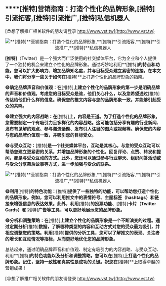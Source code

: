 ## ****[推特]**营销指南：打造个性化的品牌形象,**[推特]**引流拓客,**[推特]**引流推广,**[推特]**私信机器人**

[😍想了解推广相关软件的朋友请登录 http://www.vst.tw](http://www.vst.tw)

 <center><img src="https://vst.tw/MP4/tuiguang/png/2.png" alt="**[推特]**营销指南：打造个性化的品牌形象,**[推特]**引流拓客,**[推特]**引流推广,**[推特]**私信机器人"></center>

**[推特]**（Twitter）是一个强大而广泛使用的社交媒体平台，它为企业和个人提供了一个独特的机会来建立个性化的品牌形象。通过巧妙地利用**[推特]**的特点和功能，您可以扩大影响力、增加品牌知名度，并与目标受众建立紧密的连接。在本文中，我们将分享一些关于如何在**[推特]**上打造个性化的品牌形象的指南。

**😄确定品牌声音和价值观：在**[推特]**上建立个性化的品牌形象的第一步是明确品牌的声音和价值观。考虑您的目标受众是谁，他们关心什么，以及您希望通过**[推特]**传达给他们什么样的信息。确保您的推文内容与您的品牌形象一致，并能够引起受众的共鸣。**

**😄建立强大的内容战略：在**[推特]**上，内容是王道。为了打造个性化的品牌形象，您需要制定一个有吸引力且多样化的内容战略。这可能包括分享有趣的行业新闻、发布有见解的观点、参与潮流话题、发布引人注目的图片或视频等。确保您的内容与您的品牌价值观一致，并吸引您的目标受众。**

**😄与受众互动：**[推特]**是一个社交媒体平台，互动是其核心。与您的受众互动可以帮助您建立更紧密的关系，并增加品牌形象的个性化。回复评论、点赞、转发和提问，都是与受众互动的方式。此外，您还可以通过参与行业聊天、组织问答活动或与受众分享幕后故事等方式，进一步加强与受众的联系。**

 <center><img src="https://vst.tw/MP4/tuiguang/png/0.png" alt="**[推特]**营销指南：打造个性化的品牌形象,**[推特]**引流拓客,**[推特]**引流推广,**[推特]**私信机器人"></center>

**😄利用**[推特]**的特色功能：**[推特]**提供了一些独特的功能，可以帮助您打造个性化的品牌形象。例如，您可以利用推文中的表情符号、主题标签（hashtags）和链接来增强信息的表达效果。此外，利用**[推特]**的投票功能、**[推特]**卡片（Twitter Cards）和**[推特]**广告等工具，可以更好地展示您的品牌形象。**

**😄分析和调整策略：在**[推特]**上建立个性化的品牌形象是一个不断演变的过程。通过定期分析**[推特]**数据，了解哪种类型的内容和互动方式对您的受众最为吸引，并相应调整您的策略。利用**[推特]**提供的分析工具，您可以了解推文的表现、关注者的增长和互动情况等指标，从而更好地优化您的品牌形象。**

总结起来，通过明确品牌声音和价值观、制定有吸引力的内容战略、与受众互动、利用**[推特]**的特色功能以及分析和调整策略，您可以在**[推特]**上打造个性化的品牌形象。记住，坚持一致性和真实性是成功的关键。祝您在**[推特]**上取得卓越的营销成果！

[😍想了解推广相关软件的朋友请登录 http://www.vst.tw](http://www.vst.tw)



